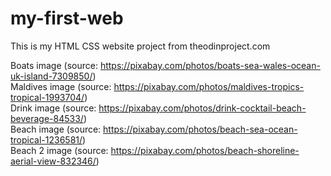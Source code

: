 # my-first-web
This is my HTML CSS website project from theodinproject.com <br />

Boats image (source: https://pixabay.com/photos/boats-sea-wales-ocean-uk-island-7309850/) <br />
Maldives image (source: https://pixabay.com/photos/maldives-tropics-tropical-1993704/) <br />
Drink image (source: https://pixabay.com/photos/drink-cocktail-beach-beverage-84533/) <br />
Beach image (source: https://pixabay.com/photos/beach-sea-ocean-tropical-1236581/) <br />
Beach 2 image (source: https://pixabay.com/photos/beach-shoreline-aerial-view-832346/)